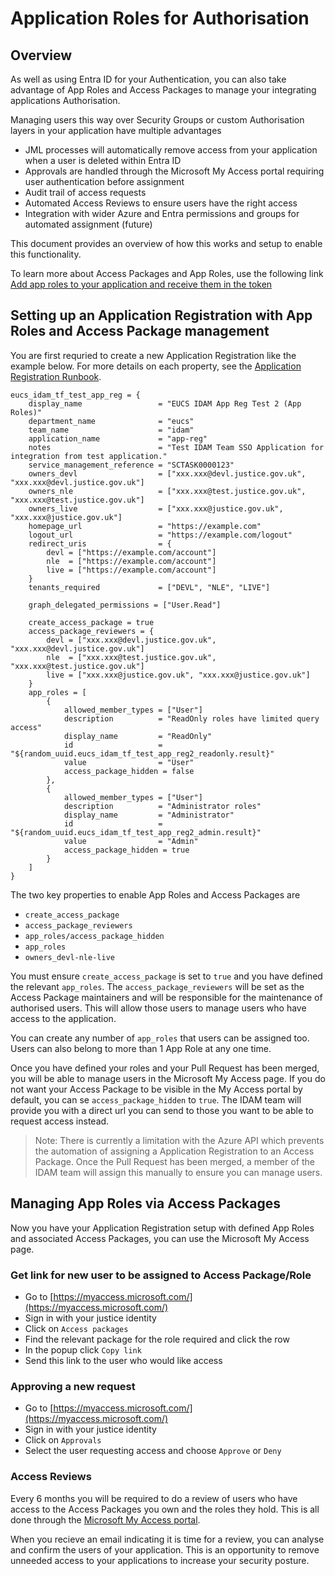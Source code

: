# Application Roles for Authorisation

## Overview

As well as using Entra ID for your Authentication, you can also take advantage of App Roles and Access Packages to manage your integrating applications Authorisation.

Managing users this way over Security Groups or custom Authorisation layers in your application have multiple advantages

- JML processes will automatically remove access from your application when a user is deleted within Entra ID
- Approvals are handled through the Microsoft My Access portal requiring user authentication before assignment
- Audit trail of access requests
- Automated Access Reviews to ensure users have the right access
- Integration with wider Azure and Entra permissions and groups for automated assignment (future)

This document provides an overview of how this works and setup to enable this functionality.

To learn more about Access Packages and App Roles, use the following link [Add app roles to your application and receive them in the token](https://learn.microsoft.com/en-us/entra/identity-platform/howto-add-app-roles-in-apps)

## Setting up an Application Registration with App Roles and Access Package management

You are first requried to create a new Application Registration like the example below. For more details on each property, see the [Application Registration Runbook](./application_registration.md).

```
eucs_idam_tf_test_app_reg = {
    display_name                 = "EUCS IDAM App Reg Test 2 (App Roles)"
    department_name              = "eucs"
    team_name                    = "idam"
    application_name             = "app-reg"
    notes                        = "Test IDAM Team SSO Application for integration from test application."
    service_management_reference = "SCTASK0000123"
    owners_devl                  = ["xxx.xxx@devl.justice.gov.uk", "xxx.xxx@devl.justice.gov.uk"]
    owners_nle                   = ["xxx.xxx@test.justice.gov.uk", "xxx.xxx@test.justice.gov.uk"]
    owners_live                  = ["xxx.xxx@justice.gov.uk", "xxx.xxx@justice.gov.uk"]
    homepage_url                 = "https://example.com"
    logout_url                   = "https://example.com/logout"
    redirect_uris                = {
        devl = ["https://example.com/account"]
        nle  = ["https://example.com/account"]
        live = ["https://example.com/account"]
    }
    tenants_required             = ["DEVL", "NLE", "LIVE"]

    graph_delegated_permissions = ["User.Read"]

    create_access_package = true
    access_package_reviewers = {
        devl = ["xxx.xxx@devl.justice.gov.uk", "xxx.xxx@devl.justice.gov.uk"]
        nle  = ["xxx.xxx@test.justice.gov.uk", "xxx.xxx@test.justice.gov.uk"]
        live = ["xxx.xxx@justice.gov.uk", "xxx.xxx@justice.gov.uk"]
    }
    app_roles = [
        {
            allowed_member_types = ["User"]
            description          = "ReadOnly roles have limited query access"
            display_name         = "ReadOnly"
            id                   = "${random_uuid.eucs_idam_tf_test_app_reg2_readonly.result}"
            value                = "User"
            access_package_hidden = false
        },
        {
            allowed_member_types = ["User"]
            description          = "Administrator roles"
            display_name         = "Administrator"
            id                   = "${random_uuid.eucs_idam_tf_test_app_reg2_admin.result}"
            value                = "Admin"
            access_package_hidden = true
        }
    ]
}
```

The two key properties to enable App Roles and Access Packages are

- `create_access_package`
- `access_package_reviewers`
- `app_roles/access_package_hidden`
- `app_roles`
- `owners_devl-nle-live`

You must ensure `create_access_package` is set to `true` and you have defined the relevant `app_roles`. The `access_package_reviewers` will be set as the Access Package maintainers and will be responsible for the maintenance of authorised users. This will allow those users to manage users who have access to the application.

You can create any number of `app_roles` that users can be assigned too. Users can also belong to more than 1 App Role at any one time.

Once you have defined your roles and your Pull Request has been merged, you will be able to manage users in the Microsoft My Access page. If you do not want your Access Package to be visible in the My Access portal by default, you can se `access_package_hidden` to `true`. The IDAM team will provide you with a direct url you can send to those you want to be able to request access instead.

> Note: There is currently a limitation with the Azure API which prevents the automation of assigning a Application Registration to an Access Package. Once the Pull Request has been merged, a member of the IDAM team will assign this manually to ensure you can manage users.

## Managing App Roles via Access Packages

Now you have your Application Registration setup with defined App Roles and associated Access Packages, you can use the Microsoft My Access page.

### Get link for new user to be assigned to Access Package/Role

- Go to [https://myaccess.microsoft.com/](https://myaccess.microsoft.com/)
- Sign in with your justice identity
- Click on `Access packages`
- Find the relevant package for the role required and click the row
- In the popup click `Copy link`
- Send this link to the user who would like access

### Approving a new request

- Go to [https://myaccess.microsoft.com/](https://myaccess.microsoft.com/)
- Sign in with your justice identity
- Click on `Approvals`
- Select the user requesting access and choose `Approve` or `Deny`

### Access Reviews

Every 6 months you will be required to do a review of users who have access to the Access Packages you own and the roles they hold. This is all done through the [Microsoft My Access portal](https://myaccess.microsoft.com/).

When you recieve an email indicating it is time for a review, you can analyse and confirm the users of your application. This is an opportunity to remove unneeded access to your applications to increase your security posture.
